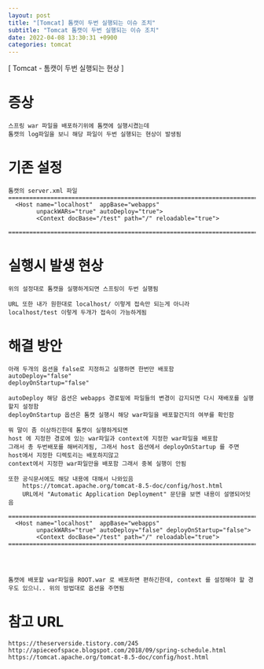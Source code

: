 ```yaml
---
layout: post
title: "[Tomcat] 톰캣이 두번 실행되는 이슈 조치"
subtitle: "Tomcat 톰캣이 두번 실행되는 이슈 조치"
date: 2022-04-08 13:30:31 +0900
categories: tomcat
---
```

[ Tomcat - 톰캣이 두번 실행되는 현상 ]

# 증상
	스프링 war 파일을 배포하기위에 톰캣에 실행시켰는데
	톰캣의 log파일을 보니 해당 파일이 두번 실행되는 현상이 발생됨


# 기존 설정

	톰캣의 server.xml 파일
	=================================================================================================================
	  <Host name="localhost"  appBase="webapps"
            unpackWARs="true" autoDeploy="true">
			<Context docBase="/test" path="/" reloadable="true">
		
	=================================================================================================================

# 실행시 발생 현상
	위의 설정대로 톰캣을 실행하게되면 스프링이 두번 실행됨

	URL 또한 내가 원한대로 localhost/ 이렇게 접속만 되는게 아니라
	localhost/test 이렇게 두개가 접속이 가능하게됨


#  해결 방안
	
	아래 두개의 옵션을 false로 지정하고 실행하면 한번만 배포함
	autoDeploy="false" 
	deployOnStartup="false"
	
	autoDeploy 해당 옵션은 webapps 경로밑에 파일들의 변경이 감지되면 다시 재배포를 실행할지 설정함
	deployOnStartup 옵션은 톰캣 실행시 해당 war파일을 배포할건지의 여부를 확인함
	
	뭐 말이 좀 이상하긴한데 톰캣이 실행하게되면
	host 에 지정한 경로에 있는 war파일과 context에 지정한 war파일을 배포함
	그래서 총 두번배포를 해버리게됨, 그래서 host 옵션에서 deployOnStartup 를 주면 host에서 지정한 디렉토리는 배포하지않고
	context에서 지정한 war파일만을 배포함 그래서 중복 실행이 안됨

	또한 공식문서에도 해당 내용에 대해서 나와있음
		https://tomcat.apache.org/tomcat-8.5-doc/config/host.html
		URL에서 "Automatic Application Deployment" 문단을 보면 내용이 설명되어잇음

	=================================================================================================================
	  <Host name="localhost"  appBase="webapps"
            unpackWARs="true" autoDeploy="false" deployOnStartup="false">
			<Context docBase="/test" path="/" reloadable="true">
	=================================================================================================================



	
	톰캣에 배포할 war파일을 ROOT.war 로 배포하면 편하긴한데, context 를 설정해야 할 경우도 있으니.. 위의 방법대로 옵션을 주면됨





# 참고 URL 
	https://theserverside.tistory.com/245
	http://apieceofspace.blogspot.com/2018/09/spring-schedule.html
	https://tomcat.apache.org/tomcat-8.5-doc/config/host.html
